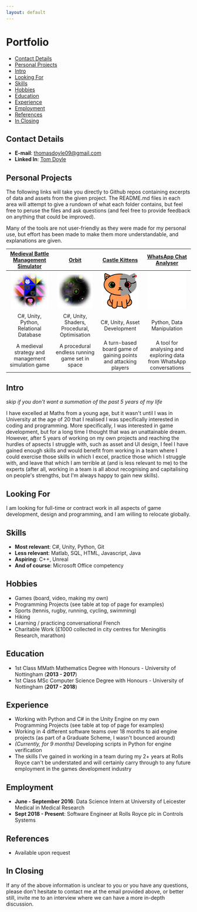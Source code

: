 ```yaml
---
layout: default
---
```

# Portfolio

- [Contact Details](#contact-details)
- [Personal Projects](#personal-projects)
- [Intro](#intro)
- [Looking For](#looking-for)
- [Skills](#skills)
- [Hobbies](#hobbies)
- [Education](#education)
- [Experience](#experience)
- [Employment](#employment)
- [References](#references)
- [In Closing](#in-closing)

## Contact Details

- **E-mail**: thomasdoyle09@gmail.com
- **Linked In**: [Tom Doyle](https://www.linkedin.com/in/tom-doyle-201597107)

## Personal Projects

The following links will take you directly to Github repos containing excerpts of data and assets from the given project. The README.md files in each area will attempt to give a rundown of what each folder contains, but feel free to peruse the files and ask questions (and feel free to provide feedback on anything that could be improved).

Many of the tools are not user-friendly as they were made for my personal use, but effort has been made to make them more understandable, and explanations are given.

| [**Medieval Battle Management Simulator**](https://github.com/ThomasDoyle11/medieval_battle_management_sim) | [**Orbit**](https://github.com/ThomasDoyle11/orbit) | [**Castle Kittens**](https://github.com/ThomasDoyle11/castle_kittens/) | [**WhatsApp Chat Analyser**](https://github.com/ThomasDoyle11/whatsapp_chat_analyser/) |
|:-:|:-:|:-:|:-:|
| <img width="90%" src="assets/images/medieval_sim_icon.png"> | <img width="90%" src="assets/images/orbit_icon.png"> | <img width="90%" src="assets/images/castle_kittens_icon.png"> | <img width="90%" src="assets/images/whatsapp_chat_analyser_icon.png"> |
| C#, Unity, Python, Relational Database | C#, Unity, Shaders, Procedural, Optimisation | C#, Unity, Asset Development | Python, Data Manipulation |
| A medieval strategy and management simulation game | A procedural endless running game set in space | A turn-based board game of gaining points and attacking players | A tool for analysing and exploring data from WhatsApp conversations |

## Intro 

_skip if you don't want a summation of the past 5 years of my life_

I have excelled at Maths from a young age, but it wasn't until I was in University at the age of 20 that I realised I was specifically interested in coding and programming. More specifically, I was interested in game development, but for a long time I thought that was an unattainable dream. However, after 5 years of working on my own projects and reaching the hurdles of apsects I struggle with, such as asset and UI design, I feel I have gained enough skills and would benefit from working in a team where I could exercise those skills in which I excel, practice those which I struggle with, and leave that which I am terrible at (and is less relevant to me) to the experts (after all, working in a team is all about recognising and capitalising on people's strengths, but I'm always happy to gain new skills).

## Looking For

I am looking for full-time or contract work in all aspects of game development, design and programming, and I am willing to relocate globally.

## Skills

- **Most relevant**: C#, Unity, Python, Git
- **Less relevant**: Matlab, SQL, HTML, Javascript, Java
- **Aspiring**: C++, Unreal
- **And of course**: Microsoft Office competency

## Hobbies

- Games (board, video, making my own)
- Programming Projects (see table at top of page for examples)
- Sports (tennis, rugby, running, cycling, swimming)
- Hiking
- Learning / practicing conversational French
- Charitable Work (£1000 collected in city centres for Meningitis Research, marathon)

## Education

- 1st Class MMath Mathematics Degree with Honours - University of Nottingham (**2013 - 2017**)
- 1st Class MSc Computer Science Degree with Honours - University of Nottingham (**2017 - 2018**)

## Experience

- Working with Python and C# in the Unity Engine on my own Programming Projects (see table at top of page for examples)
- Working in 4 different software teams over 18 months to aid engine projects (as part of a Graduate Scheme, I wasn't bounced around)
- _(Currently, for 9 months)_ Developing scripts in Python for engine verification
- The skills I've gained in working in a team during my 2+ years at Rolls Royce can't be understated and will certainly carry through to any future employment in the games development industry

## Employment

- **June - September 2016**: Data Science Intern at University of Leicester Medical in Medical Research
- **Sept 2018 - Present**: Software Engineer at Rolls Royce plc in Controls Systems

## References
- Available upon request

## In Closing

If any of the above information is unclear to you or you have any questions, please don't hesitate to contact me at the email provided above, or better still, invite me to an interview where we can have a more in-depth discussion.
